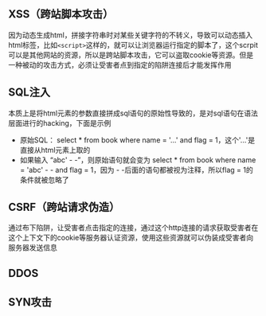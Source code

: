 ## XSS（跨站脚本攻击）
因为动态生成html，拼接字符串时对某些关键字符的不转义，导致可以动态插入html标签，比如```<script>```这样的，就可以让浏览器运行指定的脚本了，这个scrpit可以是其他网站的资源，所以是跨站脚本攻击，它可以盗取cookie等资源。但是一种被动的攻击方式，必须让受害者点到指定的陷阱连接后才能发挥作用

## SQL注入
本质上是将html元素的参数直接拼成sql语句的原始性导致的，是对sql语句在语法层面进行的hacking，下面是示例
- 原始SQL： select * from book where name = '...' and flag = 1，这个'...'是直接从html元素上取的
- 如果输入 “abc' - -”，则原始语句就会变为 select * from book where name = 'abc' - - and flag = 1，因为 - -后面的语句都被视为注释，所以flag = 1的条件就被忽略了


## CSRF（跨站请求伪造）
通过布下陷阱，让受害者点击指定的连接，通过这个http连接的请求获取受害者在这个上下文下的cookie等服务器认证资源，使用这些资源就可以伪装成受害者向服务器发送信息

## DDOS

## SYN攻击